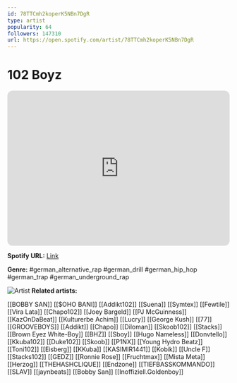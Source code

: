 ```yaml
---
id: 78TTCmh2koperK5NBn7DgR
type: artist
popularity: 64
followers: 147310
url: https://open.spotify.com/artist/78TTCmh2koperK5NBn7DgR
---
```

# 102 Boyz

<iframe style="border-radius:12px" src="https://open.spotify.com/embed/artist/78TTCmh2koperK5NBn7DgR" width="100%" height="352" frameBorder="0" allowfullscreen="" allow="autoplay; clipboard-write; encrypted-media; fullscreen; picture-in-picture" loading="lazy"></iframe>

**Spotify URL:** [Link](https://open.spotify.com/artist/78TTCmh2koperK5NBn7DgR)

**Genre:**  #german_alternative_rap #german_drill #german_hip_hop #german_trap #german_underground_rap

![Artist](https://i.scdn.co/image/ab6761610000e5ebbc8870d015dadd27487df6f7)
**Related artists:**

[[BOBBY SAN]]
[[$OHO BANI]]
[[Addikt102]]
[[Suena]]
[[Symtex]]
[[Fewtile]]
[[Vira Lata]]
[[Chapo102]]
[[Joey Bargeld]]
[[PJ McGuinness]]
[[KazOnDaBeat]]
[[Kulturerbe Achim]]
[[Lucry]]
[[George Kush]]
[[77]]
[[GROOVEBOYS]]
[[Addikt]]
[[Chapo]]
[[Diloman]]
[[Skoob102]]
[[Stacks]]
[[Brown Eyez White-Boy]]
[[BHZ]]
[[Sboy]]
[[Hugo Nameless]]
[[Donvtello]]
[[Kkuba102]]
[[Duke102]]
[[Skoob]]
[[P1NX]]
[[Young Hydro Beatz]]
[[Toni102]]
[[Eisberg]]
[[KKuba]]
[[KASIMIR1441]]
[[Kobik]]
[[Uncle F]]
[[Stacks102]]
[[GEDZ]]
[[Ronnie Rose]]
[[Fruchtmax]]
[[Mista Meta]]
[[Herzog]]
[[THEHASHCLIQUE]]
[[Endzone]]
[[TIEFBASSKOMMANDO]]
[[SLAV]]
[[jaynbeats]]
[[Bobby San]]
[[Inoffiziell.Goldenboy]]
